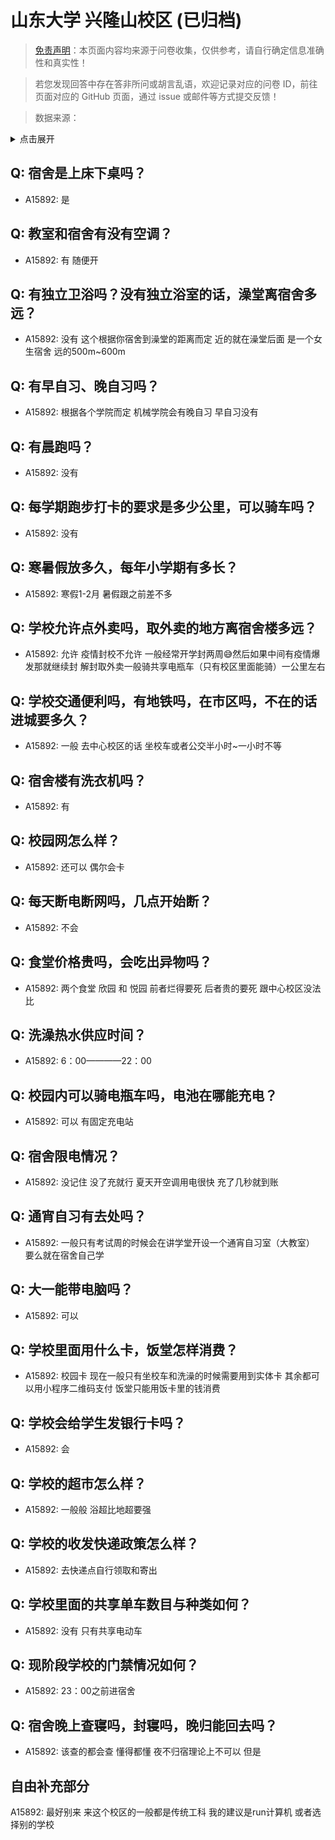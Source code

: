 # 山东大学 兴隆山校区 (已归档)

> [免责声明](https://colleges.chat/#_3)：本页面内容均来源于问卷收集，仅供参考，请自行确定信息准确性和真实性！

> 若您发现回答中存在答非所问或胡言乱语，欢迎记录对应的问卷 ID，前往页面对应的 GitHub 页面，通过 issue 或邮件等方式提交反馈！

> 数据来源：

<details><summary>点击展开</summary>
<ul>
<li>A15892: 617748971@qq.com (2022 年 08 月)</li>
</ul>
</details>

## Q: 宿舍是上床下桌吗？

- A15892: 是

## Q: 教室和宿舍有没有空调？

- A15892: 有 随便开

## Q: 有独立卫浴吗？没有独立浴室的话，澡堂离宿舍多远？

- A15892: 没有 这个根据你宿舍到澡堂的距离而定 近的就在澡堂后面 是一个女生宿舍 远的500m\~600m

## Q: 有早自习、晚自习吗？

- A15892: 根据各个学院而定 机械学院会有晚自习 早自习没有

## Q: 有晨跑吗？

- A15892: 没有

## Q: 每学期跑步打卡的要求是多少公里，可以骑车吗？

- A15892: 没有

## Q: 寒暑假放多久，每年小学期有多长？

- A15892: 寒假1-2月 暑假跟之前差不多

## Q: 学校允许点外卖吗，取外卖的地方离宿舍楼多远？

- A15892: 允许  疫情封校不允许  一般经常开学封两周😅然后如果中间有疫情爆发那就继续封 解封取外卖一般骑共享电瓶车（只有校区里面能骑）一公里左右

## Q: 学校交通便利吗，有地铁吗，在市区吗，不在的话进城要多久？

- A15892: 一般 去中心校区的话 坐校车或者公交半小时\~一小时不等

## Q: 宿舍楼有洗衣机吗？

- A15892: 有

## Q: 校园网怎么样？

- A15892: 还可以 偶尔会卡

## Q: 每天断电断网吗，几点开始断？

- A15892: 不会

## Q: 食堂价格贵吗，会吃出异物吗？

- A15892: 两个食堂 欣园 和 悦园  前者烂得要死 后者贵的要死 跟中心校区没法比

## Q: 洗澡热水供应时间？

- A15892: 6：00————22：00

## Q: 校园内可以骑电瓶车吗，电池在哪能充电？

- A15892: 可以 有固定充电站

## Q: 宿舍限电情况？

- A15892: 没记住 没了充就行 夏天开空调用电很快 充了几秒就到账

## Q: 通宵自习有去处吗？

- A15892: 一般只有考试周的时候会在讲学堂开设一个通宵自习室（大教室） 要么就在宿舍自己学

## Q: 大一能带电脑吗？

- A15892: 可以

## Q: 学校里面用什么卡，饭堂怎样消费？

- A15892: 校园卡  现在一般只有坐校车和洗澡的时候需要用到实体卡 其余都可以用小程序二维码支付 饭堂只能用饭卡里的钱消费

## Q: 学校会给学生发银行卡吗？

- A15892: 会

## Q: 学校的超市怎么样？

- A15892: 一般般 浴超比地超要强

## Q: 学校的收发快递政策怎么样？

- A15892: 去快递点自行领取和寄出

## Q: 学校里面的共享单车数目与种类如何？

- A15892: 没有 只有共享电动车

## Q: 现阶段学校的门禁情况如何？

- A15892: 23：00之前进宿舍

## Q: 宿舍晚上查寝吗，封寝吗，晚归能回去吗？

- A15892: 该查的都会查 懂得都懂 夜不归宿理论上不可以 但是

## 自由补充部分

A15892: 最好别来 来这个校区的一般都是传统工科 我的建议是run计算机 或者选择别的学校